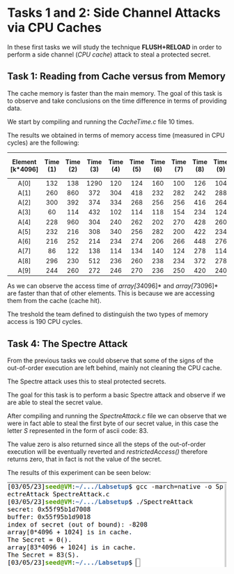 # Tasks 1 and 2: Side Channel Attacks via CPU Caches

In these first tasks we will study the technique **FLUSH+RELOAD** in order to perform a side channel (*CPU cache*) attack to steal a protected secret.


## Task 1: Reading from Cache versus from Memory

The cache memory is faster than the main memory. The goal of this task is to observe and take conclusions on the time difference in terms of providing data.

We start by compiling and running the *CacheTime.c* file 10 times.

The results we obtained in terms of memory access time (measured in CPU cycles) are the following:

| Element [k*4096]     | Time (1) | Time (2) | Time (3) | Time (4)     | Time (5) | Time (6)  | Time (7) | Time (8)  | Time (9) | Time (10)  | Average Time Taken |  
| :----:       |  :----:  |   :----: |  :----:  |    :----:    |   :----: |  :----:   |  :----:  |   :----:  | :----:   |   :----:   |       :----:       |
| A[0]      | 132    | 138|1290    | 120        | 124 |160     | 100    | 126|  104    | 174| **245**       |
| A[1]       |  260   | 860|372    | 304       | 418| 232     | 282    | 242| 288     | 1174| **443**        |
| A[2]       | 300    | 392|374    | 334        | 268|256     | 256    | 416| 264     | 278|   **314**   |
| A[3]       | 60    | 114|432    | 102        | 114|118     | 154    | 234| 124     | 168|      **162**   |
| A[4]       | 228    | 960| 304   | 240        | 262 |202     |  270   | 428| 260    | 308|      **346**   | 
| A[5]       |   232  | 216|308    |  340       | 256|  282   | 200    | 422| 234     | 282|      **277**   |
| A[6]       | 216    | 252|214    |    234     | 274|  206    | 266    | 448| 276     | 390 |      **278**   |
| A[7]       | 86    | 122|138    |     114    | 134| 140     | 124    | 278| 114     | 168 |      **142**   |
| A[8]       | 296    | 230|512    | 236       | 260| 238     |  234  | 372| 278     |  306| **296**         |
| A[9]       | 244   | 260|272    | 246        | 270|  236    | 250    | 420| 240     | 274| **295**        |

As we can observe the access time of *array[3*4096]* and *array[7*3096]* are faster than that of other elements. This is because we are accessing them from the cache (cache hit).

The treshold the team defined to distinguish the two types of memory access is 190 CPU cycles.


## Task 4: The Spectre Attack

From the previous tasks we could observe that some of the signs of the out-of-order execution are left behind, mainly not cleaning the CPU cache.

The Spectre attack uses this to steal protected secrets.

The goal for this task is to perform a basic Spectre attack and observe if we are able to steal the secret value.

After compiling and running the *SpectreAttack.c* file we can observe that we were in fact able to steal the first byte of our secret value, in this case the letter *S* represented in the form of ascii code: 83.

The value zero is also returned since all the steps of the out-of-order execution will be eventually reverted and *restrictedAccess()* therefore returns zero, that in fact is not the value of the secret.

The results of this experiment can be seen below:

![result](Screenshots/SpectreAttack.png)

























